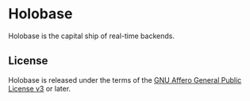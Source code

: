 Holobase
========

Holobase is the capital ship of real-time backends.

License
-------

Holobase is released under the terms of the
[GNU Affero General Public License v3](http://www.gnu.org/licenses/agpl-3.0.html)
or later.

